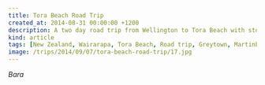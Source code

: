 ```yaml
---
title: Tora Beach Road Trip
created_at: 2014-08-31 00:00:00 +1200
description: A two day road trip from Wellington to Tora Beach with stops at Greytown and Martinborough.
kind: article
tags: [New Zealand, Wairarapa, Tora Beach, Road trip, Greytown, Martinborough, Cape Palliser]
image: /trips/2014/09/07/tora-beach-road-trip/17.jpg
---
```


*Bara*
